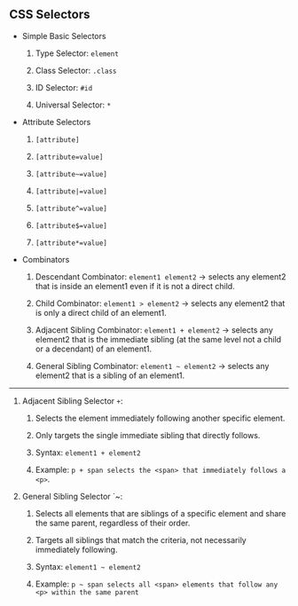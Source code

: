 
## CSS Selectors

- Simple Basic Selectors

   1. Type Selector: `element`

   2. Class Selector: `.class`

   3. ID Selector: `#id`

   4. Universal Selector: `*`

- Attribute Selectors

   1. `[attribute]`

   2. `[attribute=value]`

   3. `[attribute~=value]`

   4. `[attribute|=value]`

   5. `[attribute^=value]`

   6. `[attribute$=value]`

   7. `[attribute*=value]`

- Combinators

   1. Descendant Combinator: `element1 element2` $\to$ selects any element2 that is inside an element1 even if it is not a direct child.

   2. Child Combinator: `element1 > element2` $\to$ selects any element2 that is only a direct child of an element1.

   3. Adjacent Sibling Combinator: `element1 + element2` $\to$ selects any element2 that is the immediate sibling (at the same level not a child or a decendant) of an element1.

   4. General Sibling Combinator: `element1 ~ element2` $\to$ selects any element2 that is a sibling of an element1.



---

1. Adjacent Sibling Selector `+`:

   1. Selects the element immediately following another specific element.

   2. Only targets the single immediate sibling that directly follows.

   3. Syntax: `element1 + element2`

   4. Example: `p + span selects the <span> that immediately follows a <p>`.

2. General Sibling Selector `~:

   1. Selects all elements that are siblings of a specific element and share the same parent, regardless of their order.

   2. Targets all siblings that match the criteria, not necessarily immediately following.

   3. Syntax: `element1 ~ element2`

   4. Example: `p ~ span selects all <span> elements that follow any <p> within the same parent`
